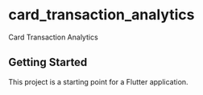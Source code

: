 # card_transaction_analytics

Card Transaction Analytics

## Getting Started

This project is a starting point for a Flutter application.


